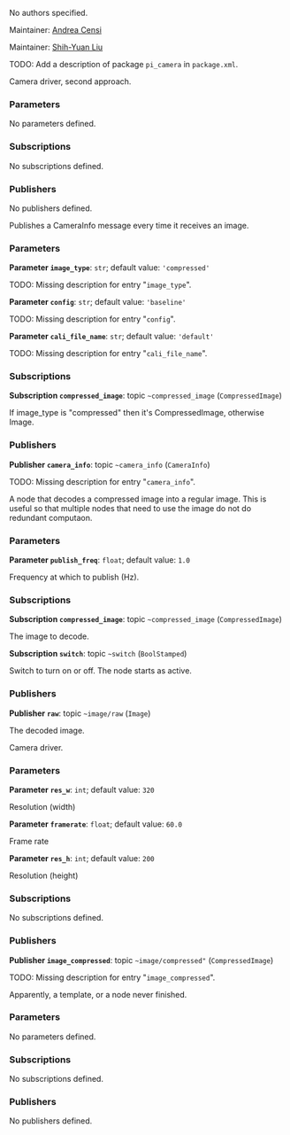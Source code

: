 <div id='pi_camera-autogenerated' markdown='1'>


<!-- do not edit this file, autogenerated -->

No authors specified.

Maintainer: [Andrea Censi](mailto:censi@mit.edu)

Maintainer: [Shih-Yuan Liu](mailto:syliu@mit.edu)

TODO: Add a description of package `pi_camera` in `package.xml`.



</div>

<!-- file start -->

<div id='pi_camera-camera_node_sequence-autogenerated' markdown='1'>


<!-- do not edit this file, autogenerated -->

Camera driver, second approach.

### Parameters 

No parameters defined.

### Subscriptions 

No subscriptions defined.

### Publishers 

No publishers defined.



</div><!-- file start -->

<div id='pi_camera-cam_info_reader_node-autogenerated' markdown='1'>


<!-- do not edit this file, autogenerated -->

Publishes a CameraInfo message every time it receives an image.


### Parameters 

**Parameter `image_type`**: `str`; default value: `'compressed'`

TODO: Missing description for entry "`image_type`".

**Parameter `config`**: `str`; default value: `'baseline'`

TODO: Missing description for entry "`config`".

**Parameter `cali_file_name`**: `str`; default value: `'default'`

TODO: Missing description for entry "`cali_file_name`".

### Subscriptions 

**Subscription `compressed_image`**: topic `~compressed_image` (`CompressedImage`)

If image_type is "compressed" then it's CompressedImage, otherwise Image.

### Publishers 

**Publisher `camera_info`**: topic `~camera_info` (`CameraInfo`)

TODO: Missing description for entry "`camera_info`".



</div><!-- file start -->

<div id='pi_camera-decoder_node-autogenerated' markdown='1'>


<!-- do not edit this file, autogenerated -->

A node that decodes a compressed image into a regular image. This is useful so that multiple nodes that need to use the image do not do redundant computaon.

### Parameters 

**Parameter `publish_freq`**: `float`; default value: `1.0`

Frequency at which to publish (Hz).

### Subscriptions 

**Subscription `compressed_image`**: topic `~compressed_image` (`CompressedImage`)

The image to decode.

**Subscription `switch`**: topic `~switch` (`BoolStamped`)

Switch to turn on or off. The node starts as active.

### Publishers 

**Publisher `raw`**: topic `~image/raw` (`Image`)

The decoded image.



</div><!-- file start -->

<div id='pi_camera-camera_node_continuous-autogenerated' markdown='1'>


<!-- do not edit this file, autogenerated -->

Camera driver.

### Parameters 

**Parameter `res_w`**: `int`; default value: `320`

Resolution (width)

**Parameter `framerate`**: `float`; default value: `60.0`

Frame rate

**Parameter `res_h`**: `int`; default value: `200`

Resolution (height)

### Subscriptions 

No subscriptions defined.

### Publishers 

**Publisher `image_compressed`**: topic `~image/compressed"` (`CompressedImage`)

TODO: Missing description for entry "`image_compressed`".



</div><!-- file start -->

<div id='pi_camera-img_process_node-autogenerated' markdown='1'>


<!-- do not edit this file, autogenerated -->

Apparently, a template, or a node never finished.


### Parameters 

No parameters defined.

### Subscriptions 

No subscriptions defined.

### Publishers 

No publishers defined.



</div>